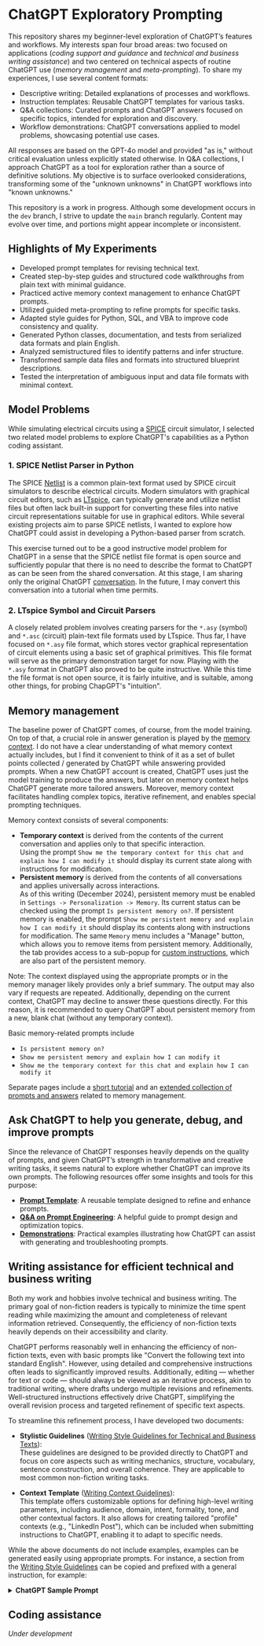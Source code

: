 # ChatGPT Exploratory Prompting

This repository shares my beginner-level exploration of ChatGPT’s features and workflows. My interests span four broad areas: two focused on applications (_coding support and guidance_ and _technical and business writing assistance_) and two centered on technical aspects of routine ChatGPT use (_memory management_ and _meta-prompting_). To share my experiences, I use several content formats:

- Descriptive writing: Detailed explanations of processes and workflows.
- Instruction templates: Reusable ChatGPT templates for various tasks.
- Q&A collections: Curated prompts and ChatGPT answers focused on specific topics, intended for exploration and discovery.
- Workflow demonstrations: ChatGPT conversations applied to model problems, showcasing potential use cases.

All responses are based on the GPT-4o model and provided "as is," without critical evaluation unless explicitly stated otherwise. In Q&A collections, I approach ChatGPT as a tool for exploration rather than a source of definitive solutions. My objective is to surface overlooked considerations, transforming some of the "unknown unknowns" in ChatGPT workflows into "known unknowns."

This repository is a work in progress. Although some development occurs in the `dev` branch, I strive to update the `main` branch regularly. Content may evolve over time, and portions might appear incomplete or inconsistent.

## Highlights of My Experiments

- Developed prompt templates for revising technical text.
- Created step-by-step guides and structured code walkthroughs from plain text with minimal guidance.
- Practiced active memory context management to enhance ChatGPT prompts.
- Utilized guided meta-prompting to refine prompts for specific tasks.
- Adapted style guides for Python, SQL, and VBA to improve code consistency and quality.
- Generated Python classes, documentation, and tests from serialized data formats and plain English.
- Analyzed semistructured files to identify patterns and infer structure.
- Transformed sample data files and formats into structured blueprint descriptions.
- Tested the interpretation of ambiguous input and data file formats with minimal context.

## Model Problems

While simulating electrical circuits using a [SPICE][] circuit simulator, I selected two related model problems to explore ChatGPT's capabilities as a Python coding assistant.

### 1. SPICE Netlist Parser in Python

The SPICE [Netlist][] is a common plain-text format used by SPICE circuit simulators to describe electrical circuits. Modern simulators with graphical circuit editors, such as [LTspice][], can typically generate and utilize netlist files but often lack built-in support for converting these files into native circuit representations suitable for use in graphical editors. While several existing projects aim to parse SPICE netlists, I wanted to explore how ChatGPT could assist in developing a Python-based parser from scratch.

This exercise turned out to be a good instructive model problem for ChatGPT in a sense that the SPICE netlist file format is open source and sufficiently popular that there is no need to describe the format to ChatGPT as can be seen from the shared conversation. At this stage, I am sharing only the original ChatGPT [conversation][Netlist Parser]. In the future, I may convert this conversation into a tutorial when time permits.

### 2. LTspice Symbol and Circuit Parsers

A closely related problem involves creating parsers for the `*.asy` (symbol) and `*.asc` (circuit) plain-text file formats used by LTspice. Thus far, I have focused on `*.asy` file format, which stores vector graphical representation of circuit elements using a basic set of graphical primitives. This file format will serve as the primary demonstration target for now. Playing with the `*.asy` format in ChatGPT also proved to be quite instructive. While this time the file format is not open source, it is fairly intuitive, and is suitable, among other things, for probing ChapGPT's "intuition".

## Memory management

The baseline power of ChatGPT comes, of course, from the model training. On top of that, a crucial role in answer generation is played by the [memory context](https://help.openai.com/en/collections/8471548-memory). I do not have a clear understanding of what memory context actually includes, but I find it convenient to think of it as a set of bullet points collected / generated by ChatGPT while answering provided prompts. When a new ChatGPT account is created, ChatGPT uses just the model training to produce the answers, but later on memory context helps ChatGPT generate more tailored answers. Moreover, memory context facilitates handling complex topics, iterative refinement, and enables special prompting techniques.

Memory context consists of several components:
- **Temporary context** is derived from the contents of the current conversation and applies only to that specific interaction.  
  Using the prompt `Show me the temporary context for this chat and explain how I can modify it` should display its current state along with instructions for modification.
- **Persistent memory** is derived from the contents of all conversations and applies universally across interactions.  
  As of this writing (December 2024), persistent memory must be enabled in `Settings -> Personalization -> Memory`. Its current status can be checked using the prompt `Is persistent memory on?`. If persistent memory is enabled, the prompt `Show me persistent memory and explain how I can modify it` should display its contents along with instructions for modification. The same `Memory` menu includes a "Manage" button, which allows you to remove items from persistent memory. Additionally, the tab provides access to a sub-popup for [custom instructions](https://help.openai.com/en/articles/8096356-custom-instructions-for-chatgpt), which are also part of the persistent memory.

Note: The context displayed using the appropriate prompts or in the memory manager likely provides only a brief summary. The output may also vary if requests are repeated. Additionally, depending on the current context, ChatGPT may decline to answer these questions directly. For this reason, it is recommended to query ChatGPT about persistent memory from a new, blank chat (without any temporary context).

Basic memory-related prompts include
- `Is persistent memory on?`  
- `Show me persistent memory and explain how I can modify it`  
- `Show me the temporary context for this chat and explain how I can modify it`  

Separate pages include a [short tutorial][MemoryManagementDemo] and an [extended collection of prompts and answers][MemoryManagementQnA] related to memory management.

## Ask ChatGPT to help you generate, debug, and improve prompts

Since the relevance of ChatGPT responses heavily depends on the quality of prompts, and given ChatGPT’s strength in transformative and creative writing tasks, it seems natural to explore whether ChatGPT can improve its own prompts. The following resources offer some insights and tools for this purpose:

- **[Prompt Template][MetaPromptTemplate]**: A reusable template designed to refine and enhance prompts.
- **[Q&A on Prompt Engineering][MetaPromptingQnA]**: A helpful guide to prompt design and optimization topics.
- **[Demonstrations][MetaPromptDemo]**: Practical examples illustrating how ChatGPT can assist with generating and troubleshooting prompts.
## Writing assistance for efficient technical and business writing

Both my work and hobbies involve technical and business writing. The primary goal of non-fiction readers is typically to minimize the time spent reading while maximizing the amount and completeness of relevant information retrieved. Consequently, the efficiency of non-fiction texts heavily depends on their accessibility and clarity.  

ChatGPT performs reasonably well in enhancing the efficiency of non-fiction texts, even with basic prompts like "Convert the following text into standard English". However, using detailed and comprehensive instructions often leads to significantly improved results. Additionally, editing — whether for text or code — should always be viewed as an iterative process, akin to traditional writing, where drafts undergo multiple revisions and refinements. Well-structured instructions effectively drive ChatGPT, simplifying the overall revision process and targeted refinement of specific text aspects.

To streamline this refinement process, I have developed two documents:

- **Stylistic Guidelines** ([Writing Style Guidelines for Technical and Business Texts][WritingStyleGuidelines]):  
    These guidelines are designed to be provided directly to ChatGPT and focus on core aspects such as writing mechanics, structure, vocabulary, sentence construction, and overall coherence. They are applicable to most common non-fiction writing tasks.
    
- **Context Template** ([Writing Context Guidelines][WritingContext]):  
    This template offers customizable options for defining high-level writing parameters, including audience, domain, intent, formality, tone, and other contextual factors. It also allows for creating tailored "profile" contexts (e.g., "LinkedIn Post"), which can be included when submitting instructions to ChatGPT, enabling it to adapt to specific needs.    

While the above documents do not include examples, examples can be generated easily using appropriate prompts. For instance, a section from the [Writing Style Guidelines][WritingStyleGuidelines] can be copied and prefixed with a general instruction, for example:

<details>
<summary><b>ChatGPT Sample Prompt</b></summary>

```
I have a section from the writing style guidelines and need
three defective examples for each bullet point, along with
their corresponding corrected versions.

Structure lists and series with clear, parallel elements:
- Parallel Structure:  
    Ensure parallelism in:  
    - Lists and series  
    - Coordinating conjunctions (e.g., and, but, or)  
    - Correlative conjunctions (e.g., either...or, neither...nor)  
    - Comparisons (e.g., more than, as...as)  
    - Infinitive phrases (e.g., to increase, to improve)  
    - Gerund phrases (e.g., filing, answering)  
    - Verb tense within series  
    - Clauses within sentences
```
</details>

## Coding assistance

*Under development*

<!--
**TODO**
While ChatGPT is developed as a conversational tool that should be easily accessible to beginners, learning certain technical aspects may drastically improve the results, as evidenced by the emergence of the prompt engineering field.

Divide and conquer
Iterative focused refinement
Technical aspects for tailoring answers

Graphics analysis: vector or raster - interpret serialized file by comparing with graphical representation?
-->


<!-- References -->

[WritingStyleGuidelines]: https://github.com/pchemguy/ChatGPTExploratoryPrompting/blob/main/Writing/WritingStyleGuidelines.md
[WritingContext]: https://github.com/pchemguy/ChatGPTExploratoryPrompting/blob/main/Writing/WritingContext.md
[MemoryManagementQnA]: https://github.com/pchemguy/ChatGPTExploratoryPrompting/blob/main/Technical/MemoryManagementQnA.md
[MetaPromptingQnA]:https://github.com/pchemguy/ChatGPTExploratoryPrompting/blob/main/Technical/MetaPromptingQnA.md
[MetaPromptTemplate]: https://github.com/pchemguy/ChatGPTExploratoryPrompting/blob/main/Technical/MetaPromptTemplate.md
[MemoryManagementDemo]: https://github.com/pchemguy/ChatGPTExploratoryPrompting/blob/main/Technical/MemoryManagementDemo.md
[MetaPromptDemo]: https://github.com/pchemguy/ChatGPTExploratoryPrompting/blob/main/Technical/MetaPromptDemo.md
[SPICE]: https://en.wikipedia.org/wiki/SPICE
[Netlist]: https://en.wikipedia.org/wiki/Netlist
[LTspice]: https://en.wikipedia.org/wiki/LTspice
[Netlist Parser]: https://chatgpt.com/share/676e4884-0c64-8004-9ab9-b5e5eb2e60f4
